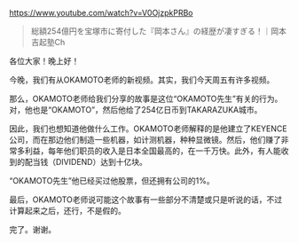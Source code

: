https://www.youtube.com/watch?v=V0OjzpkPRBo

> 総額254億円を宝塚市に寄付した『岡本さん』の経歴が凄すぎる！｜岡本吉起塾Ch

各位大家！晚上好！

今晚，我们有从OKAMOTO老师的新视频。其实，我们今天周五有许多视频。

那么，OKAMOTO老师给我们分享的故事是这位“OKAMOTO先生”有关的行为。对，他也是“OKAMOTO”，然后他给了254亿日币到TAKARAZUKA城市。

因此，我们也想知道他做什么工作。OKAMOTO老师解释的是他建立了KEYENCE公司，而在那边他们制造一些机器，如计测机器，种种显微镜。然后，他们赚了非常多利益，每年他们职员的收入是日本全国最高的，在一千万快。此外，有人能收到的配当钱（DIVIDEND）达到十亿块。

“OKAMOTO先生”他已经买过他股票，但还拥有公司的1%。

最后，OKAMOTO老师说可能这个故事有一些部分不清楚或只是听说的话，不过计算起来之后，还行，不是假的。

完了。谢谢。
